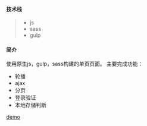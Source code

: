 #### 技术栈

> * js
> * sass
> * gulp

#### 简介
使用原生js，gulp，sass构建的单页页面。
主要完成功能：
* 轮播
* ajax
* 分页
* 登录验证
* 本地存储判断

[demo](http://htmlpreview.github.io/?https://github.com/viviier/necedupage/blob/master/dist/index.html)